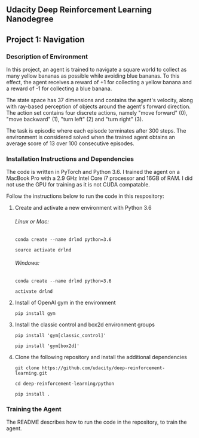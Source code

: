 ## Udacity Deep Reinforcement Learning Nanodegree 
## Project 1: Navigation

### Description of Environment

In this project, an agent is trained to navigate a square world to collect as many yellow bananas as possible while avoiding blue bananas. To this effect, the agent receives a reward of +1 for collecting a yellow banana and a reward of -1 for collecting a blue banana. 

The state space has 37 dimensions and contains the agent's velocity, along with ray-based perception of objects around the agent's forward direction. The action set contains four discrete actions, namely "move forward" (0), "move backward" (1), "turn left" (2) and "turn right" (3). 

The task is episodic where each episode terminates after 300 steps. The environment is considered solved when the trained agent obtains an average score of 13 over 100 consecutive episodes.


### Installation Instructions and Dependencies

The code is written in PyTorch and Python 3.6. I trained the agent on a MacBook Pro with a 2.9 GHz Intel Core i7 processor and 16GB of RAM. I did not use the GPU for training as it is not CUDA compatable. 

Follow the instructions below to run the code in this respository:

1. Create and activate a new environment with Python 3.6
    
   ###### Linux or Mac:
   
    `conda create --name drlnd python=3.6`
    
    `source activate drlnd`

   ###### Windows:

    `conda create --name drlnd python=3.6`
    
    `activate drlnd`

1. Install of OpenAI gym in the environment

   `pip install gym`
 
1. Install the classic control and box2d environment groups

   `pip install 'gym[classic_control]'`
   
   `pip install 'gym[box2d]'`

1. Clone the following repository and install the additional dependencies

   `git clone https://github.com/udacity/deep-reinforcement-learning.git`
   
   `cd deep-reinforcement-learning/python`
   
   `pip install .`



### Training the Agent

The README describes how to run the code in the repository, to train the agent. 





   
